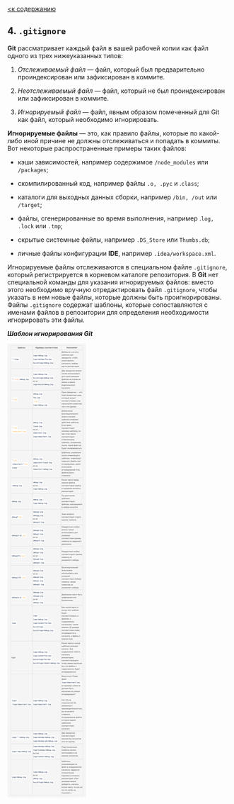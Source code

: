 [<к содержанию](/readme.md)

## 4. ```.gitignore```

**Git** рассматривает каждый файл в вашей рабочей копии как файл одного из трех нижеуказанных типов:

1. *Отслеживаемый файл* — файл, который был предварительно проиндексирован или зафиксирован в коммите.

2. *Неотслеживаемый файл* — файл, который не был проиндексирован или зафиксирован в коммите.

3. *Игнорируемый файл* — файл, явным образом помеченный для Git как файл, который необходимо игнорировать.

**Игнорируемые файлы** — это, как правило файлы, которые по какой-либо иной причине не должны отслеживаться и попадать в коммиты. Вот некоторые распространенные примеры таких файлов:

* кэши зависимостей, например содержимое ```/node_modules``` или ```/packages```;
* скомпилированный код, например файлы ```.o, .pyc``` и .```class```;

* каталоги для выходных данных сборки, например ```/bin, /out``` или ```/target```;

* файлы, сгенерированные во время выполнения, например .```log, .lock``` или ```.tmp```;

* скрытые системные файлы, например ```.DS_Store``` или ```Thumbs.db```;

* личные файлы конфигурации **IDE**, например ```.idea/workspace.xml```.

Игнорируемые файлы отслеживаются в специальном файле ```.gitignore```, который регистрируется в корневом каталоге репозитория. В **Git** нет специальной команды для указания игнорируемых файлов: вместо этого необходимо вручную отредактировать файл ```.gitignore```, чтобы указать в нем новые файлы, которые должны быть проигнорированы. Файлы ```.gitignore``` содержат шаблоны, которые сопоставляются с именами файлов в репозитории для определения необходимости игнорировать эти файлы.

***Шаблон игнорирования Git***

![Шаблон игнорирования](./%D0%A1%D0%BD%D0%B8%D0%BC%D0%BE%D0%BA%20%D1%8D%D0%BA%D1%80%D0%B0%D0%BD%D0%B0%202023%E2%80%9402%E2%80%9406%20%D0%B2%2020.43.03.png)
